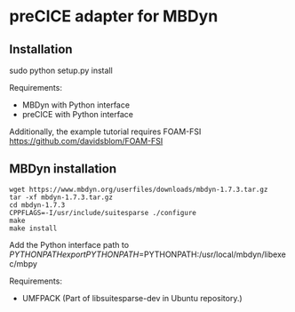 # preCICE adapter for MBDyn #

## Installation ##

sudo python setup.py install

Requirements:
*    MBDyn with Python interface
*    preCICE with Python interface

Additionally, the example tutorial requires FOAM-FSI https://github.com/davidsblom/FOAM-FSI

## MBDyn installation ##
```
wget https://www.mbdyn.org/userfiles/downloads/mbdyn-1.7.3.tar.gz
tar -xf mbdyn-1.7.3.tar.gz
cd mbdyn-1.7.3
CPPFLAGS=-I/usr/include/suitesparse ./configure
make 
make install
```

Add the Python interface path to $PYTHONPATH
export PYTHONPATH=$PYTHONPATH:/usr/local/mbdyn/libexec/mbpy

Requirements:
*    UMFPACK (Part of libsuitesparse-dev in Ubuntu repository.)
